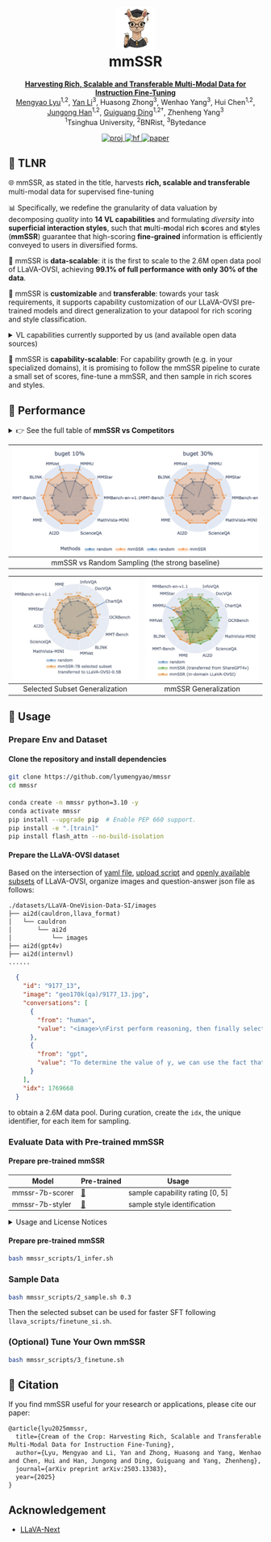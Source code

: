 <h1 align="center">
  <img src="./assets/cotc-logo.png" alt="cotc logo" width="80" />
  <br />
  mmSSR
</h1>


<p align="center">
<a href="https://arxiv.org/abs/2503.13383">
    <strong>Harvesting Rich, Scalable and Transferable Multi-Modal Data for Instruction Fine-Tuning</strong>
  </a>
  <br>
    <span><a href="https://lyumengyao.github.io/">Mengyao Lyu</a><sup>1,2</sup>,
    </span>
    <span><a href="https://yanli.netlify.app/">Yan Li</a><sup>3</sup>,</span>
    <span>Huasong Zhong<sup>3</sup>,</span>
    <span>Wenhao Yang<sup>3</sup>,</span>
    <span>Hui Chen<sup>1,2</sup>,</span>
    <span><a href="https://jungonghan.github.io">Jungong Han</a><sup>1,2</sup>,</span>
    <span><a href="http://ise.thss.tsinghua.edu.cn/mig/dgg.html">Guiguang Ding</a><sup>1,2†</sup>,</span>
    <span>Zhenheng Yang<sup>3</sup></span><br>
    <span><sup>1</sup>Tsinghua University,</span>
    <span><sup>2</sup>BNRist,</span>
    <span><sup>3</sup>Bytedance</span>
  <br>
</p>
<p align="center">
  <a href="https://lyumengyao.github.io/projects/mmssr">
    <img alt="proj" src="https://img.shields.io/badge/%F0%9F%96%BC%20Project-mmSSR-orange?&style=flat&link=https://lyumengyao.github.io/projects/mmssr">
  </a>
  <a href="https://huggingface.co/collections/mengyaolyu/mmssr-67ee1b1868b15753b5a27253">
    <img alt="hf" src="https://img.shields.io/badge/%F0%9F%A4%97%20HF-Collection-blue?&style=flat&link=https://huggingface.co/collections/mengyaolyu/mmssr-67ee1b1868b15753b5a27253">
  </a>
  <a href="https://arxiv.org/abs/2503.13383">
    <img alt="paper" src="https://img.shields.io/badge/Paper-2503.13383-brightblue?style=flat&logo=arxiv&link=https://arxiv.org/abs/2503.13383">
  </a>
</p>

## 📝 TLNR
🌐 mmSSR, as stated in the title, harvests **rich, scalable and transferable** multi-modal data for supervised fine-tuning

📊 Specifically, we redefine the granularity of data valuation by decomposing <em>quality</em> into **14 VL capabilities** and formulating <em>diversity</em> into **superficial interaction styles**, such that **m**ulti-**m**odal **r**ich **s**cores and **s**tyles (**mmSSR**) guarantee that high-scoring **fine-grained** information is efficiently conveyed to users in diversified forms.

👑 mmSSR is **data-scalable**: it is the first to scale to the 2.6M open data pool of LLaVA-OVSI, achieving **99.1% of full performance with only 30% of the data**.

🧩 mmSSR is **customizable** and **transferable**: towards your task requirements, it supports capability customization of our LLaVA-OVSI pre-trained models and direct generalization to your datapool for rich scoring and style classification.

<details>
<summary>VL capabilities currently supported by us (and available open data sources)</summary>

- object spatial understanding
- attribute identification
- logical deduction
- scene understanding
- fine-grained recognition
- language generation
- in-context learning
- comparative analysis
- activity recognition
- causal reasoning
- humanities
- stem knowledge
- data understanding
- optical character recognition

</details>

🔄 mmSSR is **capability-scalable**: For capability growth (e.g. in your specialized domains), it is promising to follow the mmSSR pipeline to curate a small set of scores, fine-tune a mmSSR, and then sample in rich scores and styles.

## 👑 Performance
<details>
<summary>👉 See the full table of <strong>mmSSR vs Competitors</strong></summary>

| | MMBench<sub>en-v1.1</sub> | MMStar | MMMU | MMVet | BLINK | MMT-Bench | MME | AI2D | ScienceQA | MathVista<sub>MINI</sub> | >Rand | /FULL |
|-|:-:|:-:|:-:|:-:|:-:|:-:|:-:|:-:|:-:|:-:|:-:|:-:|
| | | | | | | 5% | | | | | | |
 |  Random  |  73.74  |  47.98  |  <strong>43.70</strong>  |  42.34  |  50.61  |  58.87  |  <strong>2004.50</strong>  |  73.07  |  81.52  |  45.47  | - |  89.29 |
 |  PPL-mid  |  67.34  |  45.27  |  38.98  |  30.18  |  45.27  |  54.33  |  1887.71  |  66.74  |  74.76  |  31.40  | 0/10 |  78.31 |
 |  PPL-si  |  71.98  |  44.67  |  38.48  |  35.14  |  <strong><u>54.10</u></strong>  |  57.98  |  1856.79  |  67.84  |  78.24  |  36.50  | 1/10 |  83.10 |
 |  Deita  |  72.91  |  47.47  |  41.28  |  40.23  |  <u>52.59</u>  |  56.57  |  1956.50  |  70.76  |  79.57  |  36.10  | 1/10 |  85.79 |
 |  CLIP  |  <u>74.23</u>  |  47.27  |  40.08  |  35.73  |  <u>52.96</u>  |  56.73  |  1902.65  |  <u>73.61</u>  |  78.63  |  39.80  | 3/10 |  85.41 |
 |  E5-V  |  70.90  |  43.00  |  38.78  |  38.44  |  49.94  |  54.65  |  1810.47  |  66.58  |  77.54  |  37.40  | 0/10 |  81.87 |
 |  COINCIDE  |  72.76  |  <u>48.33</u>  |  43.17  |  <strong><u>45.60</u></strong>  |  49.43  |  57.53  |  1852.66  |  <u>73.15</u>  |  79.62  |  45.40  | 3/10 |  88.45 |
 |  ICONS  |  66.72  |  <u>52.20</u>  |  41.18  |  38.03  |  47.92  |  55.96  |  1811.13  |  <u>76.20</u>  |  <u>83.64</u>  |  <u>46.90</u>  | 4/10 |  86.64 |
 |  mmSSR  |  <strong><u>77.79</u></strong>  |  <strong><u>53.33</u></strong>  |  43.27  |  <u>43.53</u>  |  <u>51.83</u>  |  <strong><u>59.16</u></strong>  |  1938.68  |  <strong><u>77.66</u></strong>  |  <strong><u>88.45</u></strong>  |  <strong><u>52.00</u></strong>  | 8/10 |  <strong><u>93.20</u></strong> |
| | | | | | | 10% | | | | | | |
 |  Random  |  74.57  |  51.57  |  44.72  |  42.91  |  52.59  |  58.99  |  2033.28  |  74.42  |  84.33  |  47.80  | - |  91.70 |
 |  PPL-mid  |  63.54  |  46.87  |  39.08  |  36.93  |  45.90  |  54.30  |  1831.03  |  67.23  |  73.87  |  39.50  | 0/10 |  80.72 |
 |  PPL-si  |  <u>74.69</u>  |  49.80  |  41.28  |  40.60  |  <u>53.09</u>  |  57.95  |  1841.11  |  <u>75.16</u>  |  80.71  |  40.40  | 3/10 |  87.63 |
 |  Deita  |  <u>75.39</u>  |  48.80  |  43.77  |  42.25  |  <strong><u>54.48</u></strong>  |  57.40  |  1996.34  |  71.60  |  78.33  |  40.80  | 2/10 |  88.72 |
 |  CLIP  |  <u>75.23</u>  |  49.87  |  40.38  |  37.16  |  <u>53.59</u>  |  <u>59.35</u>  |  1921.04  |  <u>76.62</u>  |  80.07  |  41.00  | 4/10 |  87.69 |
 |  E5-V  |  70.51  |  45.13  |  38.78  |  39.59  |  50.57  |  55.10  |  1787.94  |  68.94  |  77.54  |  37.20  | 0/10 |  82.76 |
 |  COINCIDE  |  <u>75.23</u>  |  49.73  |  <u>44.77</u>  |  42.52  |  50.69  |  58.71  |  2027.58  |  <u>74.77</u>  |  82.05  |  47.00  | 3/10 |  90.66 |
 |  ICONS  |  71.67  |  <strong><u>53.33</u></strong>  |  44.17  |  40.46  |  49.18  |  57.40  |  1789.60  |  <u>76.65</u>  |  <u>85.23</u>  |  <u>51.10</u>  | 4/10 |  89.91 |
 |  mmSSR  |  <strong><u>77.32</u></strong>  |  <u>53.27</u>  |  <strong><u>45.06</u></strong>  |  <strong><u>42.98</u></strong>  |  <u>54.10</u>  |  <strong><u>59.61</u></strong>  |  <strong><u>2045.00</u></strong>  |  <strong><u>78.76</u></strong>  |  <strong><u>89.94</u></strong>  |  <strong><u>52.40</u></strong>  | 10/10 |  <strong><u>94.75</u></strong> |
| | | | | | | 30% | | | | | | |
 |  Random  |  78.25  |  54.60  |  44.40  |  46.10  |  55.23  |  59.61  |  2092.60  |  78.28  |  88.32  |  52.57  | - |  95.82 |
 |  PPL-mid  |  73.99  |  <u>54.93</u>  |  43.97  |  41.01  |  53.09  |  58.78  |  2036.54  |  77.20  |  87.01  |  <u>56.40</u>  | 2/10 |  93.77 |
 |  PPL-si  |  72.52  |  48.33  |  42.57  |  43.62  |  51.83  |  55.07  |  1976.46  |  76.55  |  78.48  |  42.20  | 0/10 |  88.22 |
 |  Deita  |  76.93  |  54.13  |  43.67  |  44.04  |  55.11  |  <u>59.66</u>  |  2042.63  |  <u>79.50</u>  |  83.54  |  50.30  | 2/10 |  93.99 |
 |  CLIP  |  74.30  |  53.80  |  43.07  |  45.87  |  51.95  |  59.16  |  2039.14  |  <u>80.02</u>  |  83.99  |  48.80  | 1/10 |  93.07 |
 |  E5-V  |  74.30  |  46.07  |  43.27  |  <u>47.80</u>  |  50.32  |  57.85  |  1955.13  |  74.45  |  81.61  |  43.70  | 1/10 |  89.52 |
 |  COINCIDE  |  78.02  |  <u>55.47</u>  |  <strong><u>45.66</u></strong>  |  <u>46.24</u>  |  52.84  |  <u>59.80</u>  |  2047.37  |  <u>79.73</u>  |  84.33  |  <u>55.10</u>  | 6/10 |  95.82 |
 |  ICONS  |  71.90  |  53.40  |  43.87  |  42.25  |  50.32  |  59.23  |  1985.64  |  78.21  |  86.76  |  <u>54.10</u>  | 1/10 |  92.55 |
 |  mmSSR  |  <strong><u>79.57</u></strong>  |  <strong><u>57.53</u></strong>  |  <u>44.87</u>  |  <strong><u>48.49</u></strong>  |  <strong><u>56.24</u></strong>  |  <strong><u>59.83</u></strong>  |  <strong><u>2132.93</u></strong>  |  <strong><u>81.25</u></strong>  |  <strong><u>92.46</u></strong>  |  <strong><u>57.40</u></strong>  | 10/10 |  <strong><u>99.11</u></strong> |
| | | | | | | FULL | | | | | | |
| LLaVA<sub>OVSI</sub> | 80.57 | 59.40 | 45.16 | 47.16 | 56.87 | 60.73 | 2117.56 | 81.87 | 92.76 | 59.60 | - | 100 |

</details>

| <img src="./assets/radar.png" alt="Figure 1" width="592" /> |
|:---------------------------------:|
| mmSSR vs Random Sampling (the strong baseline) | 

| <img src="./assets/radar-0.5B-5b.jpg" alt="Figure 1" width="300" /> | <img src="./assets/radar-transfer-b10-full.jpg" alt="Figure 2" width="267" /> |
|:---------------------------------:|:---------------------------------:|
| Selected Subset Generalization | mmSSR Generalization |

## 💎 Usage

### Prepare Env and Dataset
#### **Clone the repository and install dependencies**
```bash
git clone https://github.com/lyumengyao/mmssr
cd mmssr

conda create -n mmssr python=3.10 -y
conda activate mmssr
pip install --upgrade pip  # Enable PEP 660 support.
pip install -e ".[train]"
pip install flash_attn --no-build-isolation

```
#### **Prepare the LLaVA-OVSI dataset**
Based on the intersection of [yaml file](https://github.com/LLaVA-VL/LLaVA-NeXT/blob/main/scripts/train/single_image.yaml), [upload script](https://github.com/LLaVA-VL/LLaVA-NeXT/blob/main/playground/upload_data.py) and [openly available subsets](https://huggingface.co/datasets/lmms-lab/LLaVA-OneVision-Data) of LLaVA-OVSI, organize images and question-answer json file as follows:
```
./datasets/LLaVA-OneVision-Data-SI/images
├── ai2d(cauldron,llava_format)
│   └── cauldron
│       └── ai2d
│           └── images
├── ai2d(gpt4v)
├── ai2d(internvl)
......
```
```json
  {
    "id": "9177_13",
    "image": "geo170k(qa)/9177_13.jpg",
    "conversations": [
      {
        "from": "human",
        "value": "<image>\nFirst perform reasoning, then finally select the question from the choices in the following format: Answer: xxx.\nQuestion: In the given diamond ABCD, let's denote the length of EF as variable y. If the length of CD is 8.0, what is the value of y?\nChoices:\nA: 4.0\nB: 12.0\nC: 8.0\nD: 4.0"
      },
      {
        "from": "gpt",
        "value": "To determine the value of y, we can use the fact that EF is parallel to BC and F is the midpoint of AC..."
      }
    ],
    "idx": 1769668
  }
```
to obtain a 2.6M data pool. During curation, create the `idx`, the unique identifier, for each item for sampling.

### Evaluate Data with Pre-trained mmSSR
#### **Prepare pre-trained mmSSR**
| Model | Pre-trained | Usage  |
|------------------------------------------------|-----------|------------|
| mmssr-7b-scorer                                    | [:hugs:](https://huggingface.co/mengyaolyu/mmssr-7b-scorer)          | sample capability rating [0, 5] |
| mmssr-7b-styler                                    | [:hugs:](https://huggingface.co/mengyaolyu/mmssr-7b-styler)          | sample style identification |
<details>
<summary>Usage and License Notices</summary>
This project utilizes certain datasets and checkpoints that are subject to their respective original licenses. Users must comply with all terms and conditions of these original licenses, including but not limited to the [OpenAI Terms of Use](https://openai.com/policies/terms-of-use) for the dataset and the specific licenses for base language models for checkpoints trained using the dataset (e.g. [Llama-1/2 community license](https://ai.meta.com/llama/license/) for LLaMA-2 and Vicuna-v1.5, [Tongyi Qianwen RESEARCH LICENSE AGREEMENT](https://huggingface.co/Qwen/Qwen1.5-0.5B-Chat/blob/main/LICENSE) and [Llama-3 Research License](https://llama.meta.com/llama3/license/)). This project does not impose any additional constraints beyond those stipulated in the original licenses. Furthermore, users are reminded to ensure that their use of the dataset and checkpoints is in compliance with all applicable laws and regulations.
</details>

#### **Prepare pre-trained mmSSR**
```bash
bash mmssr_scripts/1_infer.sh
```

### Sample Data
```bash
bash mmssr_scripts/2_sample.sh 0.3
```
Then the selected subset can be used for faster SFT following `llava_scripts/finetune_si.sh`.

### (Optional) Tune Your Own mmSSR
```bash
bash mmssr_scripts/3_finetune.sh
```


## 📖 Citation
If you find mmSSR useful for your research or applications, please cite our paper:

```
@article{lyu2025mmssr,
  title={Cream of the Crop: Harvesting Rich, Scalable and Transferable Multi-Modal Data for Instruction Fine-Tuning},
  author={Lyu, Mengyao and Li, Yan and Zhong, Huasong and Yang, Wenhao and Chen, Hui and Han, Jungong and Ding, Guiguang and Yang, Zhenheng},
  journal={arXiv preprint arXiv:2503.13383},
  year={2025}
}
```

## Acknowledgement

- [LLaVA-Next](https://github.com/LLaVA-VL/LLaVA-NeXT)
